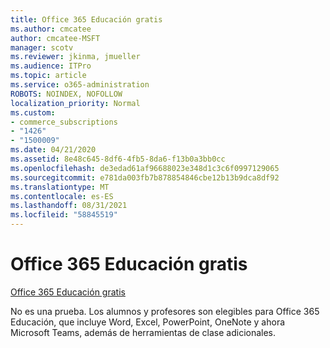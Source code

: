 ```yaml
---
title: Office 365 Educación gratis
ms.author: cmcatee
author: cmcatee-MSFT
manager: scotv
ms.reviewer: jkinma, jmueller
ms.audience: ITPro
ms.topic: article
ms.service: o365-administration
ROBOTS: NOINDEX, NOFOLLOW
localization_priority: Normal
ms.custom:
- commerce_subscriptions
- "1426"
- "1500009"
ms.date: 04/21/2020
ms.assetid: 8e48c645-8df6-4fb5-8da6-f13b0a3bb0cc
ms.openlocfilehash: de3edad61af96688023e348d1c3c6f0997129065
ms.sourcegitcommit: e781da003fb7b878854846cbe12b13b9dca8df92
ms.translationtype: MT
ms.contentlocale: es-ES
ms.lasthandoff: 08/31/2021
ms.locfileid: "58845519"
---
```

# <a name="office-365-education-for-free"></a>Office 365 Educación gratis

[Office 365 Educación gratis](https://products.office.com/student/office-in-education?ms.officeurl=students)
  
No es una prueba. Los alumnos y profesores son elegibles para Office 365 Educación, que incluye Word, Excel, PowerPoint, OneNote y ahora Microsoft Teams, además de herramientas de clase adicionales.